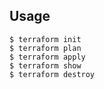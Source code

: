 ## Usage

    $ terraform init
    $ terraform plan
    $ terraform apply
    $ terraform show
    $ terraform destroy
